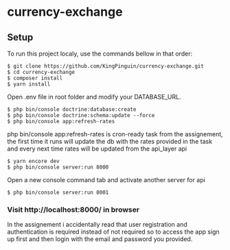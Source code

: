 # currency-exchange
	
## Setup
To run this project localy, use the commands bellow in that order:

```
$ git clone https://github.com/KingPinguin/currency-exchange.git
$ cd currency-exchange
$ composer install
$ yarn install
```

Open .env file in root folder and modify your DATABASE_URL. 

```
$ php bin/console doctrine:database:create
$ php bin/console doctrine:schema:update --force
$ php bin/console app:refresh-rates
```
php bin/console app:refresh-rates is cron-ready task from the assignement, the first time it runs will update the db with the rates provided in the task and every next time rates will be updated from the api_layer api

```
$ yarn encore dev
$ php bin/console server:run 8000
```

Open a new console command tab and activate another server for api
```
$ php bin/console server:run 8001
```

### Visit http://localhost:8000/ in browser
In the assignement i accidentally read that user registration and authentication is required instead of not required so to access the app sign up first and then login with the email and password you provided.